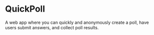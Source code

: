 QuickPoll
=========

A web app where you can quickly and anonymously create a poll, have users submit answers, and collect poll results.
